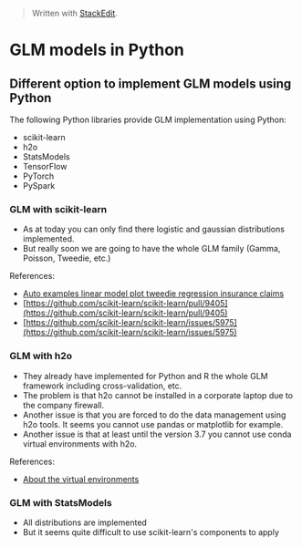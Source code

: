 
> Written with [StackEdit](https://stackedit.io/).

# GLM models in Python

## Different option to implement GLM models using Python
The following Python libraries provide GLM implementation using Python:
- scikit-learn
- h2o
- StatsModels
- TensorFlow
- PyTorch
- PySpark

### GLM with scikit-learn

- As at today you can only find there logistic and gaussian distributions implemented. 
- But really soon we are going to have the whole GLM family (Gamma, Poisson, Tweedie, etc.)

References:

- [Auto  examples linear model plot tweedie regression insurance claims](https://63035-843222-gh.circle-artifacts.com/0/doc/auto_examples/linear_model/plot_tweedie_regression_insurance_claims.html#sphx-glr-download-auto-examples-linear-model-plot-tweedie-regression-insurance-claims-py)
- [https://github.com/scikit-learn/scikit-learn/pull/9405](https://github.com/scikit-learn/scikit-learn/pull/9405)
- [https://github.com/scikit-learn/scikit-learn/issues/5975](https://github.com/scikit-learn/scikit-learn/issues/5975)

### GLM with h2o

- They already have implemented for Python and R the whole GLM framework including cross-validation, etc. 
- The problem is that h2o cannot be installed in a corporate laptop due to the company firewall.
- Another issue is that you are forced to do the data management using h2o tools. It seems you cannot use pandas or matplotlib for example.
- Another issue is that at least until the version 3.7 you cannot use conda virtual environments with h2o.

References:

- [About the virtual environments](https://learning.oreilly.com/library/view/practical-machine-learning/9781491964590/ch01.html#idm140586274931888)

### GLM with StatsModels

- All distributions are implemented
- But it seems quite difficult to use scikit-learn's components to apply 
<!--stackedit_data:
eyJoaXN0b3J5IjpbLTY5MDQ4MzEwNV19
-->